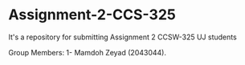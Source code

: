 # Assignment-2-CCS-325
It's a repository for submitting Assignment 2 CCSW-325 UJ students 

Group Members: 
1- Mamdoh Zeyad (2043044).
